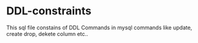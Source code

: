 # DDL-constraints
This sql file constains of DDL Commands in mysql
commands like update, create drop, dekete column etc..
